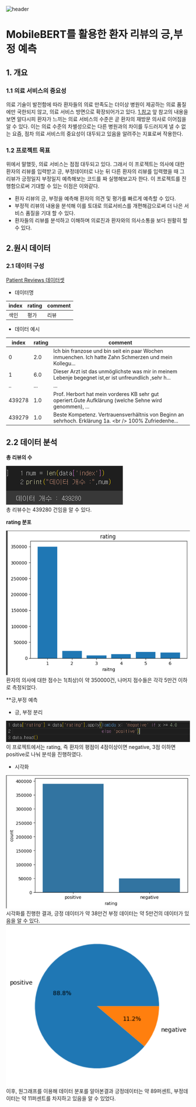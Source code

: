 ![header](https://capsule-render.vercel.app/api?type=soft&color=auto&height=300&section=header&text=Patient%20Reviews😷&fontSize=90)<br/>
# MobileBERT를 활용한 환자 리뷰의 긍,부정 예측

## 1. 개요

### 1.1 의료 서비스의 중요성

의료 기술이 발전함에 따라 환자들의 의료 만족도는 더이상 병원이 제공하는 의료
품질에만 국한되지 않고, 의료 서비스 방면으로 확장되어가고 있다.
[1.참고](https://ir.ymlib.yonsei.ac.kr/bitstream/22282913/137544/1/T005533.pdf)
 앞 참고의 내용을 보면 알다시피 환자가 느끼는
의료 서비스의 수준은 곧 환자의 재방문 의사로 이어짐을 알 수 있다.
이는 의료 수준의 차별성으로는 다른 병원과의 차이를 두드러지게 낼 수 없는 요즘,
점차 의료 서비스의 중요성이 대두되고 있음을 알려주는 지표로써 작용한다. 
### 1.2 프로젝트 목표
위에서 말했듯, 의료 서비스는 점점 대두되고 있다.
그래서 이 프로젝트는 의사에 대한 환자의 리뷰를 입력받고 긍, 부정데이터로 나눈
뒤 다른 환자의 리뷰를 입력했을 때
그 리뷰가 긍정일지 부정일지 예측해보는 코드를 짜 실행해보고자 한다.
이 프로젝트를 진행함으로써 기대할 수 있는 이점은 이와같다.

-  환자 리뷰의 긍, 부정을 예측해 환자의 의견 및 평가를 빠르게 예측할 수 있다.
-  부정적 리뷰의 내용을 분석해 이를 토대로 의료서비스를 개편해감으로써 더 나은 서비스 품질을 기대 할 수 있다.
-  환자들의 리뷰를 분석하고 이해하며 의료진과 환자와의 의사소통을 보다 원활히 할 수 있다.

## 2.원시 데이터

### 2.1 데이터 구성

[Patient Reviews 데이터셋](https://www.kaggle.com/datasets/thedevastator/german-2021-patient-reviews-and-ratings-of-docto?resource=download)

- 데이터명

  
|index|rating| comment |
|-----|------|---------|
| 색인 | 평가 | 리뷰 |
- 데이터 예시

  
| index | rating | comment |
|--------|--------|---------|
| 0 | 2.0 |Ich bin franzose und bin seit ein paar Wochen inmuenchen. Ich hatte Zahn Schmerzen und mein Kollegu...|
| 1 | 6.0 |Dieser Arzt ist das unmöglichste was mir in meinem Lebenje begegnet ist,er ist unfreundlich ,sehr h...|
| .. |...|...|
| 439278 | 1.0 |Prof. Herbort hat mein vorderes KB sehr gut operiert.Gute Aufklärung (welche Sehne wird genommen), ...|
| 439279 | 1.0 |Beste Kompetenz. Vertrauensverhältnis von Beginn an sehrhoch. Erklärung 1a. &lt;br /&gt; 100% Zufriedenhe...|

## 2.2 데이터 분석

**총 리뷰의 수**

<div><img src = "image/데이터개수.png"></div>
총 리뷰수는 439280 건임을 알 수 있다.


**rating 분포**

<div><img src = "image/rating.png"></div>
환자의 의사에 대한 점수는 1(최상)이 약 350000건, 나머지 점수들은 각각 5만건 이하로 측정되었다.

**긍,부정 예측

- 긍, 부정 분리
  
<div><img src = "image/posi_nega.png"></div>
이 프로젝트에서는 rating, 즉 환자의 평점이 4점이상이면 negative, 3점 이하면 positive로 나눠 분석을 진행하였다.

- 시각화

<div><img src = "image/posi_nega2.png"></div>
시각화를 진행한 결과, 긍정 데이터가 약 38만건 부정 데이터는 약 5만건의 데이터가 있음을 알 수 있다.

<div><img src ="image/pie.png"></div>
이후, 원그래프를 이용해 데이터 분포를 알아본결과 긍정데이터는 약 89퍼센트, 부정데이터는 약 11퍼센트를 차지하고 있음을 알 수 있었다.












